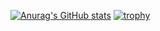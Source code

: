 [![Anurag's GitHub stats](https://github-readme-stats.vercel.app/api?username=adhishrayas)](https://github.com/anuraghazra/github-readme-stats)
[![trophy](https://github-profile-trophy.vercel.app/?username=adhishrayas)](https://github.com/ryo-ma/github-profile-trophy)
